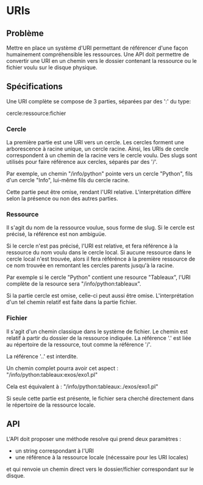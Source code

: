 # URIs #

## Problème ##
Mettre en place un système d'URI permettant de référencer d'une façon humainement compréhensible les ressources. Une API doit permettre de convertir une URI en un chemin vers le dossier contenant la ressource ou le fichier voulu sur le disque physique.

## Spécifications ##

Une URI complète se compose de 3 parties, séparées par des ':' du type:

cercle:ressource:fichier

### Cercle ###

La première partie est une URI vers un cercle. Les cercles forment une arborescence à racine unique, un cercle racine. Ainsi, les URIs de cercle correspondent à un chemin de la racine vers le cercle voulu. Des slugs sont utilisés pour faire référence aux cercles, séparés par des '/'.

Par exemple, un chemin "/info/python" pointe vers un cercle "Python", fils d'un cercle "Info", lui-même fils du cercle racine.

Cette partie peut être omise, rendant l'URI relative. L'interprétation diffère selon la présence ou non des autres parties.

### Ressource ###

Il s'agit du nom de la ressource voulue, sous forme de slug. Si le cercle est précisé, la référence est non ambiguüe.

Si le cercle n'est pas précisé, l'URI est relative, et fera référence à la ressource du nom voulu dans le cercle local. Si aucune ressource dans le cercle local n'est trouvée, alors il fera référénce à la première ressource de ce nom trouvée en remontant les cercles parents jusqu'à la racine.

Par exemple si le cercle "Python" contient une resource "Tableaux", l'URI complète de la resource sera "/info/python:tableaux".

Si la partie cercle est omise, celle-ci peut aussi être omise. L'interprétation d'un tel chemin relatif est faite dans la partie fichier.

### Fichier ###
Il s'agit d'un chemin classique dans le système de fichier. Le chemin est relatif à partir du dossier de la ressource indiquée. La référence '.' est liée au répertoire de la ressource, tout comme la référence '/'. 

La référence '..' est interdite.

Un chemin complet pourra avoir cet aspect : "/info/python:tableaux:exos/exo1.pl"

Cela est équivalent à : "/info/python:tableaux:./exos/exo1.pl"

Si seule cette partie est présente, le fichier sera cherché directement dans le répertoire de la ressource locale.

## API ##

L'API doit proposer une méthode resolve qui prend deux paramètres :
* un string correspondant à l'URI
* une référence à la ressource locale (nécessaire pour les URI locales)

et qui renvoie un chemin direct vers le dossier/fichier correspondant sur le disque.
